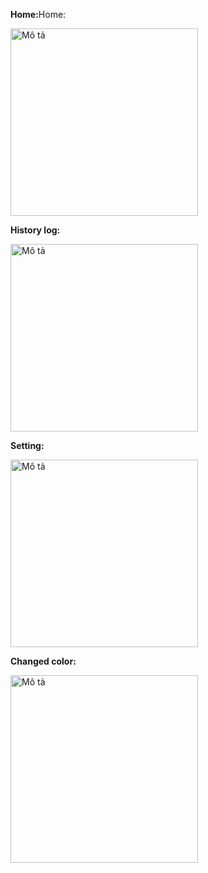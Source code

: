 <p><b>Home:</b>Home: </p>
<img src="https://github.com/user-attachments/assets/9f65ada2-84f8-403c-af1e-c5f99eca58ae" alt="Mô tả" width="300"/>
<br/>
<p><b>History log: </b></p>
<img src="https://github.com/user-attachments/assets/6a5d6d17-dd5c-475d-83ad-f5cf6bfbc8fa" alt="Mô tả" width="300"/>
<br/>
<p><b>Setting: </b></p>
<img src="https://github.com/user-attachments/assets/d5b90ac2-1c6e-449c-9bde-c2851d622dd6" alt="Mô tả" width="300"/>
<br/>
<p><b>Changed color: </b></p>
<img src="https://github.com/user-attachments/assets/aa8102e4-810b-4c5a-85e1-ebae0c5fc78c" alt="Mô tả" width="300"/>




